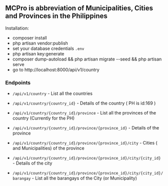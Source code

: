 ## MCPro is abbreviation of Municipalities, Cities and Provinces in the Philippines

Installation:

- composer install
- php artisan vendor:publish
- set your database credentials `.env`
- php artisan key:generate
- composer dump-autoload && php artisan migrate --seed && php artisan serve
- go to http://localhost:8000/api/v1/country

### Endpoints

- `/api/v1/country` - List all the countries

- `/api/v1/country/{country_id}` - Details of the country ( PH is id:169 )

- `/api/v1/country/{country_id}/province` - List all the provinces of the country (Currently for the PH)

- `/api/v1/country/{country_id}/province/{province_id}` - Details of the province

- `/api/v1/country/{country_id}/province/{province_id}/city` - Cities ( and Municipalities) of the province

- `/api/v1/country/{country_id}/province/{province_id}/city/{city_id}` - Details of the city

- `/api/v1/country/{country_id}/province/{province_id}/city/{city_id}/barangay` - List all the barangays of the City (or Municipality)
